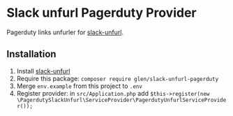 # Slack unfurl Pagerduty Provider

Pagerduty links unfurler for [slack-unfurl].

[slack-unfurl]: https://github.com/glensc/slack-unfurl

## Installation

1. Install [slack-unfurl]
2. Require this package: `composer require glen/slack-unfurl-pagerduty`
3. Merge `env.example` from this project to `.env`
4. Register provider: in `src/Application.php` add `$this->register(new \PagerdutySlackUnfurl\ServiceProvider\PagerdutyUnfurlServiceProvider());`

[slack-unfurl]: https://github.com/glensc/slack-unfurl
